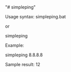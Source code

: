 "# simpleping" 

Usage syntax:
simpleping.bat <ip address or hostname>
  
  or

simpleping <ip address or hostname>
  
  
  
Example:

simpleping 8.8.8.8

Sample result:
12
